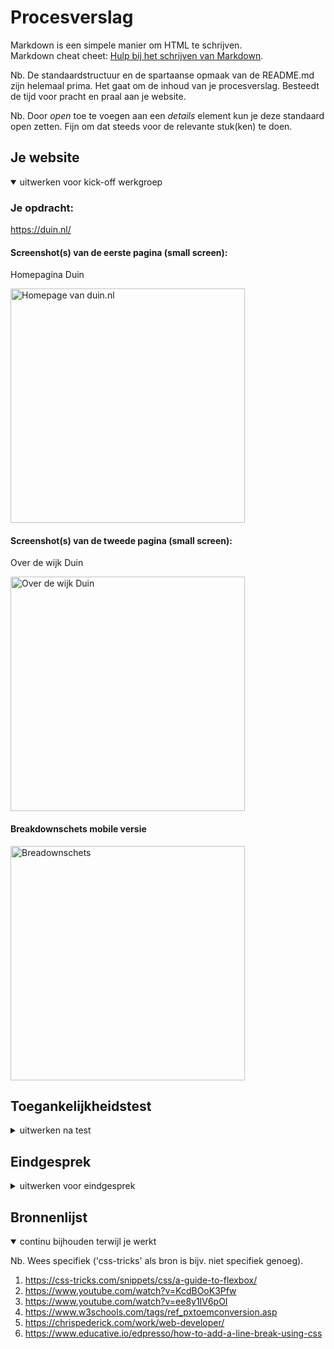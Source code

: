 # Procesverslag
Markdown is een simpele manier om HTML te schrijven.  
Markdown cheat cheet: [Hulp bij het schrijven van Markdown](https://github.com/adam-p/markdown-here/wiki/Markdown-Cheatsheet).

Nb. De standaardstructuur en de spartaanse opmaak van de README.md zijn helemaal prima. Het gaat om de inhoud van je procesverslag. Besteedt de tijd voor pracht en praal aan je website.

Nb. Door *open* toe te voegen aan een *details* element kun je deze standaard open zetten. Fijn om dat steeds voor de relevante stuk(ken) te doen.


## Je website

<details open>
<summary>uitwerken voor kick-off werkgroep</summary>

### Je opdracht:
https://duin.nl/

#### Screenshot(s) van de eerste pagina (small screen): 
Homepagina Duin
 
<img src="images/duin-home.png" width="375px" alt="Homepage van duin.nl">

#### Screenshot(s) van de tweede pagina (small screen):
Over de wijk Duin
 
<img src="images/duin-het-gebied.png" width="375px" alt="Over de wijk Duin">


#### Breakdownschets mobile versie
<img src="images/breakdownschets.png" width="375px" alt="Breadownschets">
 
</details>

## Toegankelijkheidstest

<details>
<summary>uitwerken na test</summary>

### Bevindingen
Lijst met je bevindingen die in de test naar voren kwamen:

#### HTML Validator

<img src="images/htmlchecker.JPG" width="100%" alt="HTML check result">
 
<img src="images/htmlchecker2.JPG" width="100%" alt="HTML check result">

Met de Web Developer browser plugin heb ik de twee webpagina's door de HTML check gedaan. 
Hieruit bleek dus dat ik in de sections geen headings had gebruikt. Ik heb dat nu veranderd door 
headings toe te voegen maar om het niet in beeld te hebben maar wel accesible te maken voor screen readers,  
heb ik de headings een class gegeven en in CSS heb ik deze class een active en focus selector gegeven.

#### CSS Validator 

 
<img src="images/cssvalidator.JPG" width="100%" alt="CSS check result">
 

#### Tab navigatie 

Met de tab toets ben ik door de website heen gegaan. Ik kwam erachter dat ik helemaal geen `:focus` en `:active` 
selectors heb gebruikt.
 
<img src="images/tab.JPG" width="50%" alt="Tab navigatie check">
 
<img src="images/tab2.JPG" width="50%" alt="Tab navigatie alternatief">
 
Dit kan worden opgelost door de selectors `:focus` en `:active` te gebruiken in CSS. (geel als voorbeeld gebruikt, maar dit is geen goeie contrast-ratio!)

</details>

## Eindgesprek

<details>
<summary>uitwerken voor eindgesprek</summary>

### Stand van zaken

Als ik eenmaal bezig was lukte het wel, lastige was tijd ervoor nemen om eraan te werken. 
 Ik denk dat het lastige qua coderen, de footer was van de homepagina. Ik had hier en daar `height: xvh` gebruikt in een
 paar sections waardoor de `main` opeens heel klein werd. Maar het is uiteindelijk toch goed gekomen, ik heb het achterhaald door
 elk element te inspecteren.

### Screenshot(s)

<img src="images/screenshot1.png" alt="Final homepage Duin">
 
<img src="images/screenshot2.png" alt="Final Duin page">


</details>

## Bronnenlijst

<details open>
<summary>continu bijhouden terwijl je werkt</summary>

Nb. Wees specifiek ('css-tricks' als bron is bijv. niet specifiek genoeg).

1. https://css-tricks.com/snippets/css/a-guide-to-flexbox/
2. https://www.youtube.com/watch?v=KcdBOoK3Pfw
3. https://www.youtube.com/watch?v=ee8y1IV6pOI
4. https://www.w3schools.com/tags/ref_pxtoemconversion.asp
5. https://chrispederick.com/work/web-developer/
6. https://www.educative.io/edpresso/how-to-add-a-line-break-using-css

</details>
